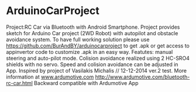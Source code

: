 # ArduinoCarProject
Project:RC Car via Bluetooth with Android Smartphone. 
Project provides sketch for Arduino Car project (2WD Robot) with autopilot and obstacle avoidance system.
To have full working solution please use https://github.com/BurAndBY/arduinocarproject to get .apk or get access to appinvertor code to customize .apk in an easy way.
Featutes: manual steering and auto-pilot mode. Colision avoidance realized using 2 HC-SRO4 shields with no servo.
Speed and colision avoidance can be adjusted in App.
Inspired by project of Vasilakis Michalis // 12-12-2014 ver.2 test. More information at www.ardumotive.com http://www.ardumotive.com/bluetooth-rc-car.html Backward compatible with Ardumotive App
